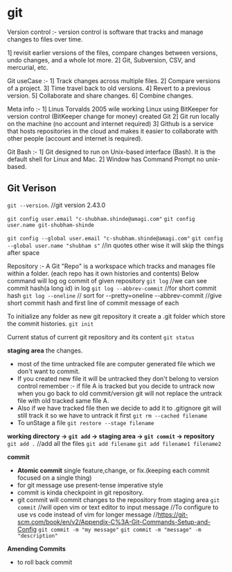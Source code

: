 # git

Version control :-
version control is software that tracks and manage changes to files over time.

1] revisit earlier versions of the files, compare changes between versions, undo changes, and a whole lot more.
2] Git, Subversion, CSV, and mercurial, etc.

Git useCase :-
1] Track changes across multiple files.
2] Compare versions of a project.
3] Time travel back to old versions.
4] Revert to a previous version.
5] Collaborate and share changes.
6] Combine changes.

Meta info :-
1] Linus Torvalds 2005 wile working Linux using BitKeeper for version control (BitKeeper change for money) created Git
2] Git run locally on the machine (no account and internet required)
3] Github is a service that hosts repositories in the cloud and makes it easier to collaborate with other people (account and internet is required).

Git Bash :-
1] Git designed to run on Unix-based interface (Bash). It is the default shell for Linux and Mac.
2] Window has Command Prompt no unix-based.

## Git Verison

`git --version`. //git version 2.43.0

`git config user.email "c-shubham.shinde@amagi.com"`
`git config user.name git-shubham-shinde`

`git config --global user.email "c-shubham.shinde@amagi.com"`
`git config --global user.name "shubham s"` //in quotes other wise it will skip the things after space

Repository :-
A Git "Repo" is a workspace which tracks and manages file within a folder. (each repo has it own histories and contents)
Below command will log og commit of given repository
`git log` //we can see commit hash(a long id) in log
`git log --abbrev-commit` //for short commit hash
`git log --oneline` // sort for --pretty=oneline --abbrev-commit //give short commit hash and first line of commit message of each

To initialize any folder as new git repository it create a .git folder which store the commit histories.
`git init`

Current status of current git repository and its content
`git status`

**staging area** the changes.

- most of the time untracked file are computer generated file which we don't want to commit.
- If you created new file it will be untracked they don't belong to version control
  remember :- if file A is tracked but you decide to untrack now when you go back to old commit/version git will not replace the untrack file with old tracked same file A.
- Also if we have tracked file then we decide to add it to .gitignore git will still track it so we have to untrack it first
  `git rm --cached filename`
- To unStage a file
  `git restore --stage filename`

**working directory -> `git add` -> staging area -> `git commit` -> repository**
`git add .` //add all the files
`git add filename`
`git add filename1 filename2`

**commit**

- **Atomic commit** single feature,change, or fix.(keeping each commit focused on a single thing)
- for git message use present-tense imperative style
- commit is kinda checkpoint in git repository.
- git commit will commit changes to the repository from staging area
  `git commit` //will open vim or text editor to input message //To configure to use vs code instead of vim for longer message //https://git-scm.com/book/en/v2/Appendix-C%3A-Git-Commands-Setup-and-Config
  `git commit -m "my message"`
  `git commit -m "message" -m "description"`

**Amending Commits**

- to roll back commit
